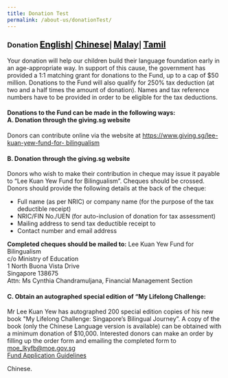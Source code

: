 ```yaml
---
title: Donation Test
permalink: /about-us/donationTest/
---
```


<div id="Donation">
<h3>Donation
 <a href="#Donation" style="font-size:20px"><span style="color:black">English</span></a>| 
 <a href="#捐款" style="font-size:20px"><span style="color:black">Chinese</span></a>| 
 <a href="#Pendermaan" style="font-size:20px"><span style="color:black">Malay</span></a>|
 <a href="#நன்கொடை" style="font-size:20px"><span style="color:black">Tamil</span></a></h3>
<p>
 
Your donation will help our children build their language foundation early in an age-appropriate way.
In support of this cause, the government has provided a 1:1 matching grant for donations to the
Fund, up to a cap of $50 million. Donations to the Fund will also qualify for 250% tax deduction (at
two and a half times the amount of donation). Names and tax reference numbers have to be
provided in order to be eligible for the tax deductions.
<h4>Donations to the Fund can be made in the following ways: <br/>A. Donation through the giving.sg website</h4>
<p>
Donors can contribute online via the website at <a href="https://www.giving.sg/lee-kuan-yew-fund-for-
bilingualism" target="_blank">https://www.giving.sg/lee-kuan-yew-fund-for-
bilingualism</a></p>

<h4>B. Donation through the giving.sg website</h4>

Donors who wish to make their contribution in cheque may issue it payable to “Lee Kuan Yew Fund
for Bilingualism”. Cheques should be crossed.  Donors should provide the following details at the
back of the cheque:<ul>
   <li>Full name (as per NRIC) or company name (for the purpose of the tax deductible receipt)</li>
   <li>NRIC/FIN No./UEN (for auto-inclusion of donation for tax assessment)</li>
   <li>Mailing address to send tax deductible receipt to</li>
   <li>Contact number and email address</li></ul>
   
  <strong>Completed cheques should be mailed to:</strong>
  Lee Kuan Yew Fund for Bilingualism <br/>
  c/o Ministry of Education  <br/>
  1 North Buona Vista Drive  <br/>
  Singapore 138675 <br/>
  Attn: Ms Cynthia Chandramuljana, Financial Management Section
  <h4>C. Obtain an autographed special edition of “My Lifelong Challenge:</h4>
  
Mr Lee Kuan Yew has autographed 200 special edition copies of his new book &quot;My Lifelong Challenge: Singapore’s Bilingual Journey”. A copy of the book (only the Chinese Language version is available) can be obtained with a minimum donation of $10,000. Interested donors can make an order by filling up the order form and emailing the completed form to <a href="mailto:moe_lkyfb@moe.gov.sg"> moe_lkyfb@moe.gov.sg</a>
  <br/><a href="/about-the-fund/Application_Guidelines.pdf" target="_blank">Fund Application Guidelines</a>
  
</p>

</div>

<div id="捐款">
<p>
 Chinese.
</p>

</div>
